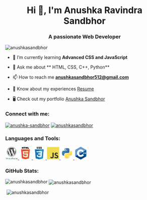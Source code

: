 <h1 align="center">Hi 👋, I'm Anushka Ravindra Sandbhor</h1>
<h3 align="center">A passionate Web Developer</h3>

<p align="left"> <img src="https://komarev.com/ghpvc/?username=anushkasandbhor&label=Profile%20views&color=0e75b6&style=flat" alt="anushkasandbhor" /> </p>

- 🌱 I’m currently learning **Advanced CSS and JavaScript**

- 💬 Ask me about ** HTML, CSS, C++, Python**

- 📫 How to reach me **anushkasandbhor512@gmail.com**

- 📄 Know about my experiences [Resume](https://anushkasandbhor.netlify.app/wp-content/uploads/2023/08/Anushka-CV.pdf)

- 🖥️ Check out my portfolio [Anushka Sandbhor](https://anushkasandbhor.netlify.app/)

<h3 align="left">Connect with me:</h3>
<p align="left">
<a href="https://www.linkedin.com/in/anushka-sandbhor/" target="blank"><img align="center" src="https://raw.githubusercontent.com/rahuldkjain/github-profile-readme-generator/master/src/images/icons/Social/linked-in-alt.svg" alt="anushka-sandbhor" height="30" width="40" /></a>
<a href="https://instagram.com/anushkasandbhor" target="blank"><img align="center" src="https://raw.githubusercontent.com/rahuldkjain/github-profile-readme-generator/master/src/images/icons/Social/instagram.svg" alt="anushkasandbhor" height="30" width="40" /></a>
</p>

<h3 align="left">Languages and Tools:</h3>
<p align="left">
<a href="https://wordpress.org/" target="_blank" rel="noreferrer"> <img src="https://raw.githubusercontent.com/devicons/devicon/master/icons/wordpress/wordpress-original.svg" alt="wordpress" width="40" height="40"/> </a>
<a href="https://www.w3.org/html/" target="_blank" rel="noreferrer"> <img src="https://raw.githubusercontent.com/devicons/devicon/master/icons/html5/html5-original-wordmark.svg" alt="html5" width="40" height="40"/> </a>
<a href="https://www.w3schools.com/css/" target="_blank" rel="noreferrer"> <img src="https://raw.githubusercontent.com/devicons/devicon/master/icons/css3/css3-original-wordmark.svg" alt="css3" width="40" height="40"/> </a>
<a href="https://developer.mozilla.org/en-US/docs/Web/JavaScript" target="_blank" rel="noreferrer"> <img src="https://raw.githubusercontent.com/devicons/devicon/master/icons/javascript/javascript-original.svg" alt="javascript" width="40" height="40"/> </a>
<a href="https://www.python.org" target="_blank" rel="noreferrer"> <img src="https://raw.githubusercontent.com/devicons/devicon/master/icons/python/python-original.svg" alt="python" width="40" height="40"/> </a>
<a href="https://www.cplusplus.com/" target="_blank" rel="noreferrer"> <img src="https://raw.githubusercontent.com/devicons/devicon/master/icons/cplusplus/cplusplus-original.svg" alt="cplusplus" width="40" height="40"/> </a>
</p>

<h3 align="left">GitHub Stats:</h3>
<p><img align="left" src="https://github-readme-stats.vercel.app/api?username=anushkasandbhor&show_icons=true&theme=radical" alt="anushkasandbhor" /></p>
<p>&nbsp;<img align="center" src="https://github-readme-stats.vercel.app/api/top-langs/?username=anushkasandbhor&layout=compact&theme=radical" alt="anushkasandbhor" /></p>
<p>&nbsp;<img align="center" src="https://github-readme-streak-stats.herokuapp.com/?user=anushkasandbhor&theme=radical" alt="anushkasandbhor" /></p>
